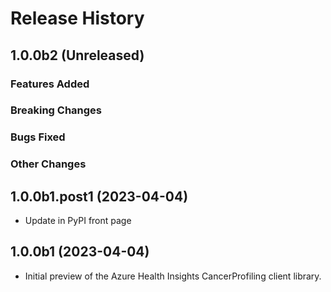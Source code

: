 # Release History

## 1.0.0b2 (Unreleased)

### Features Added

### Breaking Changes

### Bugs Fixed

### Other Changes

## 1.0.0b1.post1 (2023-04-04)

- Update in PyPI front page

## 1.0.0b1 (2023-04-04)

- Initial preview of the Azure Health Insights CancerProfiling client library.
